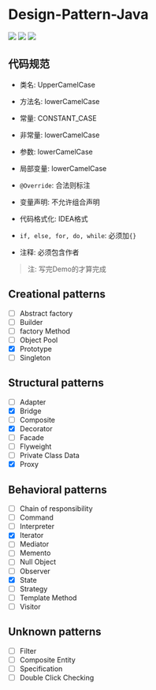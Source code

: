 # Design-Pattern-Java

![](https://img.shields.io/badge/Language-Java-green)	![](https://img.shields.io/badge/Number%20of%20team-10-orange)  ![](https://img.shields.io/github/last-commit/YagoToasa/Design-Pattern-Java)
## 代码规范
- 类名: UpperCamelCase
- 方法名: lowerCamelCase
- 常量: CONSTANT_CASE
- 非常量: lowerCamelCase
- 参数: lowerCamelCase
- 局部变量: lowerCamelCase

- `@Override`: 合法则标注
- 变量声明: 不允许组合声明
- 代码格式化: IDEA格式
- `if, else, for, do, while`: 必须加`{}`
- 注释: 必须包含作者


> 注: 写完Demo的才算完成

## Creational patterns

- [ ] Abstract factory
- [ ] Builder
- [ ] factory Method
- [ ] Object Pool
- [x] Prototype
- [ ] Singleton

## Structural patterns

- [ ] Adapter
- [x] Bridge
- [ ] Composite
- [x] Decorator
- [ ] Facade
- [ ] Flyweight
- [ ] Private Class Data
- [x] Proxy

## Behavioral patterns

- [ ] Chain of responsibility
- [ ] Command
- [ ] Interpreter
- [x] Iterator
- [ ] Mediator
- [ ] Memento
- [ ] Null Object
- [ ] Observer
- [x] State
- [ ] Strategy
- [ ] Template Method
- [ ] Visitor

## Unknown patterns

- [ ] Filter 
- [ ] Composite Entity 
- [ ] Specification 
- [ ] Double Click Checking 

